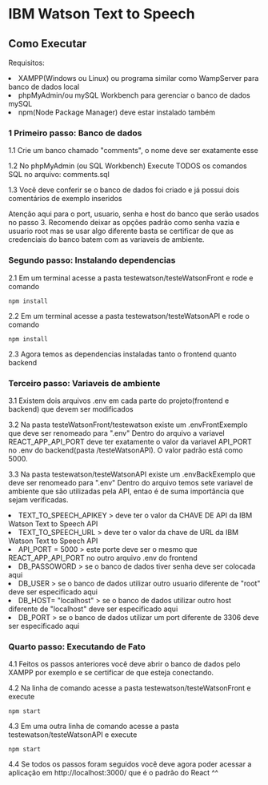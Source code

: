 # IBM Watson Text to Speech

## Como Executar

Requisitos:

<li>XAMPP(Windows ou Linux) ou programa similar como WampServer para banco de dados local</li>
<li>phpMyAdmin/ou mySQL Workbench para gerenciar o banco de dados mySQL</li>
<li>npm(Node Package Manager) deve estar instalado também</li>

### 1 Primeiro passo: Banco de dados

1.1 Crie um banco chamado "comments", o nome deve ser exatamente esse

1.2 No phpMyAdmin (ou SQL Workbench) Execute TODOS os comandos SQL no arquivo: comments.sql

1.3 Você deve conferir se o banco de dados foi criado e já possui dois comentários de exemplo inseridos

Atenção aqui para o port, usuario, senha e host do banco que serão usados no passo 3. Recomendo
deixar as opções padrão como senha vazia e usuario root mas se usar algo diferente basta
se certificar de que as credenciais do banco batem com as variaveis de ambiente.

### Segundo passo: Instalando dependencias

2.1 Em um terminal acesse a pasta testewatson/testeWatsonFront e rode e comando

```
npm install
```

2.2 Em um terminal acesse a pasta testewatson/testeWatsonAPI e rode o comando

```
npm install
```

2.3 Agora temos as dependencias instaladas tanto o frontend quanto backend

### Terceiro passo: Variaveis de ambiente

3.1 Existem dois arquivos .env em cada parte do projeto(frontend e backend) que devem ser modificados

3.2 Na pasta testeWatsonFront/testewatson existe um .envFrontExemplo que deve ser renomeado para ".env"
Dentro do arquivo a variavel REACT_APP_API_PORT deve ter exatamente o valor da variavel API_PORT
no .env do backend(pasta /testeWatsonAPI). O valor padrão está como 5000.

3.3 Na pasta testewatson/testeWatsonAPI existe um .envBackExemplo que deve ser renomeado para ".env"
Dentro do arquivo temos sete variavel de ambiente que são utilizadas pela API, entao
é de suma importância que sejam verificadas.

<li>TEXT_TO_SPEECH_APIKEY > deve ter o valor da CHAVE DE API da IBM Watson Text to Speech API</li>
<li>TEXT_TO_SPEECH_URL > deve ter o valor da chave de URL da IBM Watson Text to Speech API</li>
<li>API_PORT = 5000 > este porte deve ser o mesmo que REACT_APP_API_PORT no outro arquivo .env do frontend</li>
<li>DB_PASSOWORD > se o banco de dados tiver senha deve ser colocada aqui</li>
<li>DB_USER > se o banco de dados utilizar outro usuario diferente de "root" deve ser especificado aqui</li>
<li>DB_HOST= "localhost" > se o banco de dados utilizar outro host diferente de "localhost" deve ser especificado aqui</li>
<li>DB_PORT > se o banco de dados utilizar um port diferente de 3306 deve ser especificado aqui</li>

### Quarto passo: Executando de Fato

4.1 Feitos os passos anteriores você deve abrir o banco de dados
pelo XAMPP por exemplo e se certificar de que esteja conectando.

4.2 Na linha de comando acesse a pasta testewatson/testeWatsonFront e execute

```
npm start
```

4.3 Em uma outra linha de comando acesse a pasta testewatson/testeWatsonAPI e execute

```
npm start
```

4.4 Se todos os passos foram seguidos você deve agora poder acessar a aplicação em http://localhost:3000/
que é o padrão do React ^^
